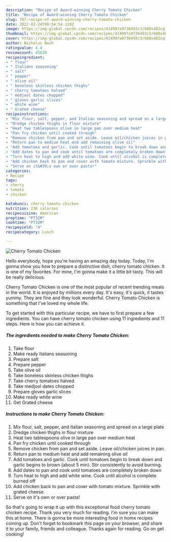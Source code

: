 ```yaml
---
description: "Recipe of Award-winning Cherry Tomato Chicken"
title: "Recipe of Award-winning Cherry Tomato Chicken"
slug: 707-recipe-of-award-winning-cherry-tomato-chicken
date: 2022-02-24T08:54:54.110Z
image: https://img-global.cpcdn.com/recipes/414997a9736493c3/680x482cq70/cherry-tomato-chicken-recipe-main-photo.jpg
thumbnail: https://img-global.cpcdn.com/recipes/414997a9736493c3/680x482cq70/cherry-tomato-chicken-recipe-main-photo.jpg
cover: https://img-global.cpcdn.com/recipes/414997a9736493c3/680x482cq70/cherry-tomato-chicken-recipe-main-photo.jpg
author: Nicholas Nash
ratingvalue: 4.4
reviewcount: 45620
recipeingredient:
- " flour"
- " Italians seasoning"
- " salt"
- " pepper"
- " olive oil"
- " boneless skinless chicken thighs"
- " cherry tomatoes halved"
- " medjool dates chopped"
- " gloves garlic slices"
- " white wine"
- " Grated cheese"
recipeinstructions:
- "Mix flour, salt, pepper, and Italian seasoning and spread on a large plate"
- "Dredge chicken thighs in flour mixture"
- "Heat two tablespoons olive in large pan over medium heat"
- "Pan fry chicken until cooked through"
- "Remove chicken from pan and set aside. Leave oil/chicken juices in pan."
- "Return pan to medium heat and add remaining olive oil"
- "Add tomatoes and garlic. Cook until tomatoes begin to break down and garlic begins to brown (about 5 min). Stir consistently to avoid burning."
- "Add dates to pan and cook until tomatoes are completely broken down"
- "Turn heat to high and add white wine. Cook until alcohol is complete burned off"
- "Add chicken back to pan and cover with tomato mixture. Sprinkle with grated cheese."
- "Serve on it&#39;s own or over pasta!"
categories:
- Recipe
tags:
- cherry
- tomato
- chicken

katakunci: cherry tomato chicken 
nutrition: 236 calories
recipecuisine: American
preptime: "PT32M"
cooktime: "PT32M"
recipeyield: "4"
recipecategory: Lunch

---
```



![Cherry Tomato Chicken](https://img-global.cpcdn.com/recipes/414997a9736493c3/680x482cq70/cherry-tomato-chicken-recipe-main-photo.jpg)

Hello everybody, hope you're having an amazing day today. Today, I'm gonna show you how to prepare a distinctive dish, cherry tomato chicken. It is one of my favorites. For mine, I'm gonna make it a little bit tasty. This will be really delicious.



Cherry Tomato Chicken is one of the most popular of recent trending meals in the world. It is enjoyed by millions every day. It's easy, it's quick, it tastes yummy. They are fine and they look wonderful. Cherry Tomato Chicken is something that I've loved my whole life.


To get started with this particular recipe, we have to first prepare a few ingredients. You can have cherry tomato chicken using 11 ingredients and 11 steps. Here is how you can achieve it.

<!--inarticleads1-->

##### The ingredients needed to make Cherry Tomato Chicken:

1. Take  flour
1. Make ready  Italians seasoning
1. Prepare  salt
1. Prepare  pepper
1. Take  olive oil
1. Take  boneless skinless chicken thighs
1. Take  cherry tomatoes halved
1. Take  medjool dates chopped
1. Prepare  gloves garlic slices
1. Make ready  white wine
1. Get  Grated cheese




<!--inarticleads2-->

##### Instructions to make Cherry Tomato Chicken:

1. Mix flour, salt, pepper, and Italian seasoning and spread on a large plate
1. Dredge chicken thighs in flour mixture
1. Heat two tablespoons olive in large pan over medium heat
1. Pan fry chicken until cooked through
1. Remove chicken from pan and set aside. Leave oil/chicken juices in pan.
1. Return pan to medium heat and add remaining olive oil
1. Add tomatoes and garlic. Cook until tomatoes begin to break down and garlic begins to brown (about 5 min). Stir consistently to avoid burning.
1. Add dates to pan and cook until tomatoes are completely broken down
1. Turn heat to high and add white wine. Cook until alcohol is complete burned off
1. Add chicken back to pan and cover with tomato mixture. Sprinkle with grated cheese.
1. Serve on it&#39;s own or over pasta!




So that's going to wrap it up with this exceptional food cherry tomato chicken recipe. Thank you very much for reading. I'm sure you can make this at home. There is gonna be more interesting food in home recipes coming up. Don't forget to bookmark this page on your browser, and share it to your family, friends and colleague. Thanks again for reading. Go on get cooking!
